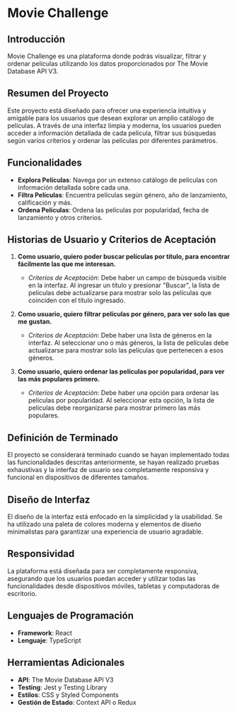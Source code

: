 # Movie Challenge

## Introducción

Movie Challenge es una plataforma donde podrás visualizar, filtrar y ordenar películas utilizando los datos proporcionados por The Movie Database API V3.

## Resumen del Proyecto

Este proyecto está diseñado para ofrecer una experiencia intuitiva y amigable para los usuarios que desean explorar un amplio catálogo de películas. A través de una interfaz limpia y moderna, los usuarios pueden acceder a información detallada de cada película, filtrar sus búsquedas según varios criterios y ordenar las películas por diferentes parámetros.

## Funcionalidades

- **Explora Películas**: Navega por un extenso catálogo de películas con información detallada sobre cada una.
- **Filtra Películas**: Encuentra películas según género, año de lanzamiento, calificación y más.
- **Ordena Películas**: Ordena las películas por popularidad, fecha de lanzamiento y otros criterios.

## Historias de Usuario y Criterios de Aceptación

1. **Como usuario, quiero poder buscar películas por título, para encontrar fácilmente las que me interesan.**
    - *Criterios de Aceptación*: Debe haber un campo de búsqueda visible en la interfaz. Al ingresar un título y presionar "Buscar", la lista de películas debe actualizarse para mostrar solo las películas que coinciden con el título ingresado.

2. **Como usuario, quiero filtrar películas por género, para ver solo las que me gustan.**
    - *Criterios de Aceptación*: Debe haber una lista de géneros en la interfaz. Al seleccionar uno o más géneros, la lista de películas debe actualizarse para mostrar solo las películas que pertenecen a esos géneros.

3. **Como usuario, quiero ordenar las películas por popularidad, para ver las más populares primero.**
    - *Criterios de Aceptación*: Debe haber una opción para ordenar las películas por popularidad. Al seleccionar esta opción, la lista de películas debe reorganizarse para mostrar primero las más populares.

## Definición de Terminado

El proyecto se considerará terminado cuando se hayan implementado todas las funcionalidades descritas anteriormente, se hayan realizado pruebas exhaustivas y la interfaz de usuario sea completamente responsiva y funcional en dispositivos de diferentes tamaños.

## Diseño de Interfaz

El diseño de la interfaz está enfocado en la simplicidad y la usabilidad. Se ha utilizado una paleta de colores moderna y elementos de diseño minimalistas para garantizar una experiencia de usuario agradable.

## Responsividad

La plataforma está diseñada para ser completamente responsiva, asegurando que los usuarios puedan acceder y utilizar todas las funcionalidades desde dispositivos móviles, tabletas y computadoras de escritorio.

## Lenguajes de Programación

- **Framework**: React
- **Lenguaje**: TypeScript

## Herramientas Adicionales

- **API**: The Movie Database API V3
- **Testing**: Jest y Testing Library
- **Estilos**: CSS y Styled Components
- **Gestión de Estado**: Context API o Redux



